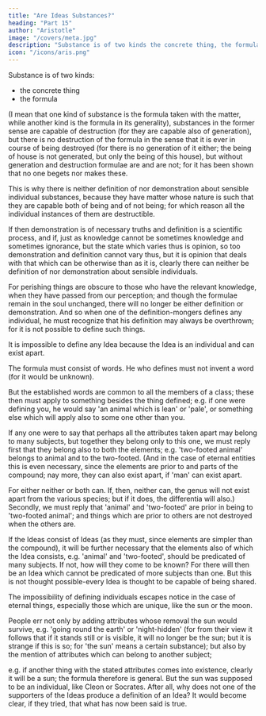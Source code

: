 ```yaml
---
title: "Are Ideas Substances?"
heading: "Part 15"
author: "Aristotle"
image: "/covers/meta.jpg"
description: "Substance is of two kinds the concrete thing, the formula"
icon: "/icons/aris.png"
---
```




Substance is of two kinds:
- the concrete thing
- the formula 

(I mean that one kind of substance is the formula taken with the matter, while another kind is the formula in its generality), substances in the former sense are capable of destruction (for they are capable also of generation), but there is no destruction of the formula in the sense that it is ever in course of being destroyed (for there is no generation of it either; the being of house is not generated, but only the being of this house), but without generation and destruction formulae are and are not; for it has been shown that no one begets nor makes these. 

This is why there is neither definition of nor demonstration about sensible individual substances, because they have matter whose nature is such that they are capable both of being and of not being; for which reason all the individual instances of them are destructible. 

If then demonstration is of necessary truths and definition is a scientific process, and if, just as knowledge cannot be sometimes knowledge and sometimes ignorance, but the state which varies thus is opinion, so too demonstration and definition cannot vary thus, but it is opinion that deals with that which can be otherwise than as it is, clearly there can neither be definition of nor demonstration about sensible individuals. 

For perishing things are obscure to those who have the relevant knowledge, when they have passed from our perception; and though the formulae remain in the soul unchanged, there will no longer be either definition or demonstration. And so when one of the definition-mongers defines any individual, he must recognize that his definition may always be overthrown; for it is not possible to define such things.

It is impossible to define any Idea because the Idea is an individual and can exist apart. 

The formula must consist of words. He who defines must not invent a word (for it would be unknown). 

But the established words are common to all the members of a class; these then must apply to something besides the thing defined; e.g. if one were defining you, he would say 'an animal which is lean' or 'pale', or something else which will apply also to some one other than you. 

If any one were to say that perhaps all the attributes taken apart may belong to many subjects, but together they belong only to this one, we must reply first that they belong also to both the elements; e.g. 'two-footed animal' belongs to animal and to the two-footed. (And in the case of eternal entities this is even necessary, since the elements are prior to and parts of the compound; nay more, they can also exist apart, if 'man' can exist apart. 

For either neither or both can. If, then, neither can, the genus will not exist apart from the various species; but if it does, the differentia will also.) Secondly, we must reply that 'animal' and 'two-footed' are prior in being to 'two-footed animal'; and things which are prior to others are not destroyed when the others are.

If the Ideas consist of Ideas (as they must, since elements are simpler than the compound), it will be further necessary that the elements also of which the Idea consists, e.g. 'animal' and 'two-footed', should be predicated of many subjects. If not, how will they come to be known? For there will then be an Idea which cannot be predicated of more subjects than one. But this is not thought possible-every Idea is thought to be capable of being shared.

The impossibility of defining individuals escapes notice in the case of eternal things, especially those which are unique, like the sun or the moon. 

People err not only by adding attributes whose removal the sun would survive, e.g. 'going round the earth' or 'night-hidden' (for from their view it follows that if it stands still or is visible, it will no longer be the sun; but it is strange if this is so; for 'the sun' means a certain substance); but also by the mention of attributes which can belong to another subject; 

e.g. if another thing with the stated attributes comes into existence, clearly it will be a sun; the formula therefore is general. But the sun was supposed to be an individual, like Cleon or Socrates. After all, why does not one of the supporters of the Ideas produce a definition of an Idea? It would become clear, if they tried, that what has now been said is true.

